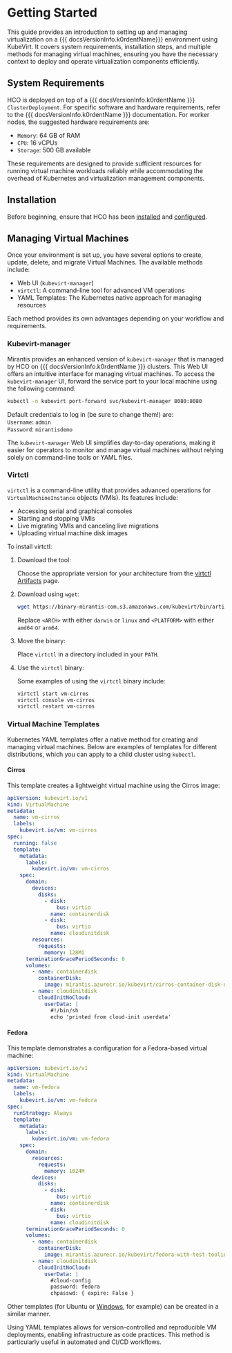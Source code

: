 # Getting Started

This guide provides an introduction to setting up and managing virtualization on a {{{ docsVersionInfo.k0rdentName}}} environment using KubeVirt. It covers system requirements, installation steps, and multiple methods for managing virtual machines, ensuring you have the necessary context to deploy and operate virtualization components efficiently.

## System Requirements

HCO is deployed on top of a {{{ docsVersionInfo.k0rdentName }}} `ClusterDeployment`. For specific software and hardware requirements, refer to the {{{ docsVersionInfo.k0rdentName }}} documentation. For worker nodes, the suggested hardware requirements are:

- `Memory`: 64 GB of RAM  
- `CPU`: 16 vCPUs  
- `Storage`: 500 GB available

These requirements are designed to provide sufficient resources for running virtual machine workloads reliably while accommodating the overhead of Kubernetes and virtualization management components.

## Installation

Before beginning, ensure that HCO has been [installed](./kubevirt-install.md) and [configured](./configuration.md).

## Managing Virtual Machines

Once your environment is set up, you have several options to create, update, delete, and migrate Virtual Machines. The available methods include:

- Web UI (`kubevirt-manager`)
- `virtctl`: A command-line tool for advanced VM operations
- YAML Templates: The Kubernetes native approach for managing resources

Each method provides its own advantages depending on your workflow and requirements.

### Kubevirt-manager

Mirantis provides an enhanced version of `kubevirt-manager` that is managed by HCO on {{{ docsVersionInfo.k0rdentName }}} clusters. This Web UI offers an intuitive interface for managing virtual machines. To access the `kubevirt-manager` UI, forward the service port to your local machine using the following command:

```bash
kubectl -n kubevirt port-forward svc/kubevirt-manager 8080:8080
```

Default credentials to log in (be sure to change them!) are:  
`Username`: `admin`  
`Password`: `mirantisdemo`

The `kubevirt-manager` Web UI simplifies day-to-day operations, making it easier for operators to monitor and manage virtual machines without relying solely on command-line tools or YAML files.

### Virtctl

`virtctl` is a command-line utility that provides advanced operations for `VirtualMachineInstance` objects (VMIs). Its features include:

- Accessing serial and graphical consoles
- Starting and stopping VMIs
- Live migrating VMIs and canceling live migrations
- Uploading virtual machine disk images

To install virtctl:

1. Download the tool:

    Choose the appropriate version for your architecture from the [virtctl Artifacts](https://binary.mirantis.com/?prefix=kubevirt/bin/artifacts) page.

2. Download using `wget`:

    ```bash
    wget https://binary-mirantis-com.s3.amazonaws.com/kubevirt/bin/artifacts/virtctl-1.3.1-20240911005512-<ARCH>-<PLATFORM> -O virtctl
    ```
    Replace `<ARCH>` with either `darwin` or `linux` and `<PLATFORM>` with either `amd64` or `arm64`.

3. Move the binary:

    Place `virtctl` in a directory included in your `PATH`.

4. Use the `virtctl` binary:

    Some examples of using the `virtctl` binary include:

    ```bash
    virtctl start vm-cirros
    virtctl console vm-cirros
    virtctl restart vm-cirros
    ```

### Virtual Machine Templates

Kubernetes YAML templates offer a native method for creating and managing virtual machines. Below are examples of templates for different distributions, which you can apply to a child cluster using `kubectl`.

#### Cirros

This template creates a lightweight virtual machine using the Cirros image:

```yaml
apiVersion: kubevirt.io/v1
kind: VirtualMachine
metadata:
  name: vm-cirros
  labels:
    kubevirt.io/vm: vm-cirros
spec:
  running: false
  template:
    metadata:
      labels:
        kubevirt.io/vm: vm-cirros
    spec:
      domain:
        devices:
          disks:
            - disk:
                bus: virtio
              name: containerdisk
            - disk:
                bus: virtio
              name: cloudinitdisk
        resources:
          requests:
            memory: 128Mi
      terminationGracePeriodSeconds: 0
      volumes:
        - name: containerdisk
          containerDisk:
            image: mirantis.azurecr.io/kubevirt/cirros-container-disk-demo:1.3.0-alpha.0-20240516192211
        - name: cloudinitdisk
          cloudInitNoCloud:
            userData: |
              #!/bin/sh
              echo 'printed from cloud-init userdata'
```

#### Fedora

This template demonstrates a configuration for a Fedora-based virtual machine:

```yaml
apiVersion: kubevirt.io/v1
kind: VirtualMachine
metadata:
  name: vm-fedora
  labels:
    kubevirt.io/vm: vm-fedora
spec:
  runStrategy: Always
  template:
    metadata:
      labels:
        kubevirt.io/vm: vm-fedora
    spec:
      domain:
        resources:
          requests:
            memory: 1024M
        devices:
          disks:
            - disk:
                bus: virtio
              name: containerdisk
            - disk:
                bus: virtio
              name: cloudinitdisk
      terminationGracePeriodSeconds: 0
      volumes:
        - name: containerdisk
          containerDisk:
            image: mirantis.azurecr.io/kubevirt/fedora-with-test-tooling-container-disk:1.3.1-20241030114153
        - name: cloudinitdisk
          cloudInitNoCloud:
            userData: |
              #cloud-config
              password: fedora
              chpasswd: { expire: False }
```

Other templates (for Ubuntu or [Windows](kubevirt-windows.md), for example) can be created in a similar manner.

Using YAML templates allows for version-controlled and reproducible VM deployments, enabling infrastructure as code practices. This method is particularly useful in automated and CI/CD workflows.

